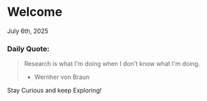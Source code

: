 # Welcome

July 6th, 2025

### Daily Quote:
> Research is what I'm doing when I don't know what I'm doing.
> 	- Wernher von Braun

Stay Curious and keep Exploring!
